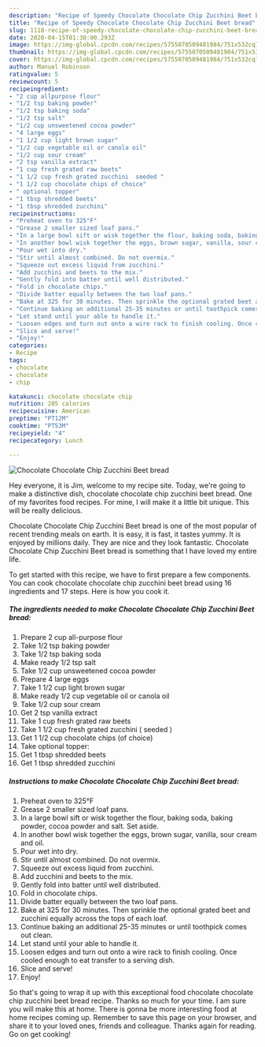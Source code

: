 ```yaml
---
description: "Recipe of Speedy Chocolate Chocolate Chip Zucchini Beet bread"
title: "Recipe of Speedy Chocolate Chocolate Chip Zucchini Beet bread"
slug: 1118-recipe-of-speedy-chocolate-chocolate-chip-zucchini-beet-bread
date: 2020-04-15T01:38:00.293Z
image: https://img-global.cpcdn.com/recipes/5755070509481984/751x532cq70/chocolate-chocolate-chip-zucchini-beet-bread-recipe-main-photo.jpg
thumbnail: https://img-global.cpcdn.com/recipes/5755070509481984/751x532cq70/chocolate-chocolate-chip-zucchini-beet-bread-recipe-main-photo.jpg
cover: https://img-global.cpcdn.com/recipes/5755070509481984/751x532cq70/chocolate-chocolate-chip-zucchini-beet-bread-recipe-main-photo.jpg
author: Manuel Robinson
ratingvalue: 5
reviewcount: 5
recipeingredient:
- "2 cup allpurpose flour"
- "1/2 tsp baking powder"
- "1/2 tsp baking soda"
- "1/2 tsp salt"
- "1/2 cup unsweetened cocoa powder"
- "4 large eggs"
- "1 1/2 cup light brown sugar"
- "1/2 cup vegetable oil or canola oil"
- "1/2 cup sour cream"
- "2 tsp vanilla extract"
- "1 cup fresh grated raw beets"
- "1 1/2 cup fresh grated zucchini  seeded "
- "1 1/2 cup chocolate chips of choice"
- " optional topper"
- "1 tbsp shredded beets"
- "1 tbsp shredded zucchini"
recipeinstructions:
- "Preheat oven to 325°F"
- "Grease 2 smaller sized loaf pans."
- "In a large bowl sift or wisk together the flour, baking soda, baking powder, cocoa powder and salt. Set aside."
- "In another bowl wisk together the eggs, brown sugar, vanilla, sour cream and oil."
- "Pour wet into dry."
- "Stir until almost combined. Do not overmix."
- "Squeeze out excess liquid from zucchini."
- "Add zucchini and beets to the mix."
- "Gently fold into batter until well distributed."
- "Fold in chocolate chips."
- "Divide batter equally between the two loaf pans."
- "Bake at 325 for 30 minutes. Then sprinkle the optional grated beet and zucchini equally across the tops of each loaf."
- "Continue baking an additional 25-35 minutes or until toothpick comes out clean."
- "Let stand until your able to handle it."
- "Loosen edges and turn out onto a wire rack to finish cooling. Once cooled enough to eat transfer to a serving dish."
- "Slice and serve!"
- "Enjoy!"
categories:
- Recipe
tags:
- chocolate
- chocolate
- chip

katakunci: chocolate chocolate chip 
nutrition: 205 calories
recipecuisine: American
preptime: "PT12M"
cooktime: "PT53M"
recipeyield: "4"
recipecategory: Lunch

---
```



![Chocolate Chocolate Chip Zucchini Beet bread](https://img-global.cpcdn.com/recipes/5755070509481984/751x532cq70/chocolate-chocolate-chip-zucchini-beet-bread-recipe-main-photo.jpg)

Hey everyone, it is Jim, welcome to my recipe site. Today, we're going to make a distinctive dish, chocolate chocolate chip zucchini beet bread. One of my favorites food recipes. For mine, I will make it a little bit unique. This will be really delicious.

Chocolate Chocolate Chip Zucchini Beet bread is one of the most popular of recent trending meals on earth. It is easy, it is fast, it tastes yummy. It is enjoyed by millions daily. They are nice and they look fantastic. Chocolate Chocolate Chip Zucchini Beet bread is something that I have loved my entire life.




To get started with this recipe, we have to first prepare a few components. You can cook chocolate chocolate chip zucchini beet bread using 16 ingredients and 17 steps. Here is how you cook it.

<!--inarticleads1-->

##### The ingredients needed to make Chocolate Chocolate Chip Zucchini Beet bread:

1. Prepare 2 cup all-purpose flour
1. Take 1/2 tsp baking powder
1. Take 1/2 tsp baking soda
1. Make ready 1/2 tsp salt
1. Take 1/2 cup unsweetened cocoa powder
1. Prepare 4 large eggs
1. Take 1 1/2 cup light brown sugar
1. Make ready 1/2 cup vegetable oil or canola oil
1. Take 1/2 cup sour cream
1. Get 2 tsp vanilla extract
1. Take 1 cup fresh grated raw beets
1. Take 1 1/2 cup fresh grated zucchini ( seeded )
1. Get 1 1/2 cup chocolate chips (of choice)
1. Take  optional topper:
1. Get 1 tbsp shredded beets
1. Get 1 tbsp shredded zucchini




<!--inarticleads2-->

##### Instructions to make Chocolate Chocolate Chip Zucchini Beet bread:

1. Preheat oven to 325°F
1. Grease 2 smaller sized loaf pans.
1. In a large bowl sift or wisk together the flour, baking soda, baking powder, cocoa powder and salt. Set aside.
1. In another bowl wisk together the eggs, brown sugar, vanilla, sour cream and oil.
1. Pour wet into dry.
1. Stir until almost combined. Do not overmix.
1. Squeeze out excess liquid from zucchini.
1. Add zucchini and beets to the mix.
1. Gently fold into batter until well distributed.
1. Fold in chocolate chips.
1. Divide batter equally between the two loaf pans.
1. Bake at 325 for 30 minutes. Then sprinkle the optional grated beet and zucchini equally across the tops of each loaf.
1. Continue baking an additional 25-35 minutes or until toothpick comes out clean.
1. Let stand until your able to handle it.
1. Loosen edges and turn out onto a wire rack to finish cooling. Once cooled enough to eat transfer to a serving dish.
1. Slice and serve!
1. Enjoy!




So that's going to wrap it up with this exceptional food chocolate chocolate chip zucchini beet bread recipe. Thanks so much for your time. I am sure you will make this at home. There is gonna be more interesting food at home recipes coming up. Remember to save this page on your browser, and share it to your loved ones, friends and colleague. Thanks again for reading. Go on get cooking!
